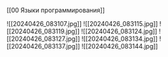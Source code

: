 [[00 Языки программирования]]

![[20240426_083107.jpg]]
![[20240426_083115.jpg]]
![[20240426_083119.jpg]]
![[20240426_083124.jpg]]
![[20240426_083127.jpg]]
![[20240426_083134.jpg]]
![[20240426_083137.jpg]]
![[20240426_083144.jpg]]